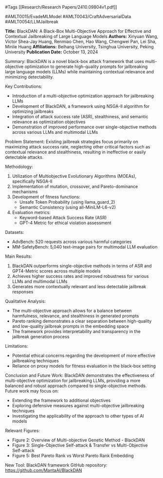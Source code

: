 #Tags
[[Research/Research Papers/2410.09804v1.pdf]]

#AMLT0015/EvadeMLModel
#AMLT0043/CraftAdversarialData
#AMLT0054/LLMJailbreak

**Title:** BlackDAN: A Black-Box Multi-Objective Approach for Effective and Contextual Jailbreaking of Large Language Models
**Authors:** Xinyuan Wang, Victor Shea-Jay Huang, Renmiao Chen, Hao Wang, Chengwei Pan, Lei Sha, Minlie Huang
**Affiliations:** Beihang University, Tsinghua University, Peking University
**Publication Date:** October 13, 2024

Summary:
BlackDAN is a novel black-box attack framework that uses multi-objective optimization to generate high-quality prompts for jailbreaking large language models (LLMs) while maintaining contextual relevance and minimizing detectability.

Key Contributions:
- Introduction of a multi-objective optimization approach for jailbreaking LLMs
- Development of BlackDAN, a framework using NSGA-II algorithm for optimizing jailbreaks
- Integration of attack success rate (ASR), stealthiness, and semantic relevance as optimization objectives
- Demonstration of improved performance over single-objective methods across various LLMs and multimodal LLMs

Problem Statement:
Existing jailbreak strategies focus primarily on maximizing attack success rate, neglecting other critical factors such as contextual relevance and stealthiness, resulting in ineffective or easily detectable attacks.

Methodology:
1. Utilization of Multiobjective Evolutionary Algorithms (MOEAs), specifically NSGA-II
2. Implementation of mutation, crossover, and Pareto-dominance mechanisms
3. Development of fitness functions:
   - Unsafe Token Probability (using llama_guard_2)
   - Semantic Consistency (using all-MiniLM-L6-v2)
4. Evaluation metrics:
   - Keyword-based Attack Success Rate (ASR)
   - GPT-4 Metric for ethical violation assessment

Datasets:
- AdvBench: 520 requests across various harmful categories
- MM-SafetyBench: 5,040 text-image pairs for multimodal LLM evaluation

Main Results:
1. BlackDAN outperforms single-objective methods in terms of ASR and GPT4-Metric scores across multiple models
2. Achieves higher success rates and improved robustness for various LLMs and multimodal LLMs
3. Generates more contextually relevant and less detectable jailbreak responses

Qualitative Analysis:
- The multi-objective approach allows for a balance between harmfulness, relevance, and stealthiness in generated prompts
- Pareto ranking demonstrates a clear separation between high-quality and low-quality jailbreak prompts in the embedding space
- The framework provides interpretability and transparency in the jailbreak generation process

Limitations:
- Potential ethical concerns regarding the development of more effective jailbreaking techniques
- Reliance on proxy models for fitness evaluation in the black-box setting

Conclusion and Future Work:
BlackDAN demonstrates the effectiveness of multi-objective optimization for jailbreaking LLMs, providing a more balanced and robust approach compared to single-objective methods. Future work may focus on:
- Extending the framework to additional objectives
- Exploring defensive measures against multi-objective jailbreaking techniques
- Investigating the applicability of the approach to other types of AI models

Relevant Figures:
- Figure 2: Overview of Multi-objective Genetic Method - BlackDAN
- Figure 3: Single-Objective Self-attack & Transfer vs Multi-Objective Self-attack
- Figure 5: Best Pareto Rank vs Worst Pareto Rank Embedding

New Tool:
BlackDAN framework
GitHub repository: https://github.com/MantaAI/BlackDAN
